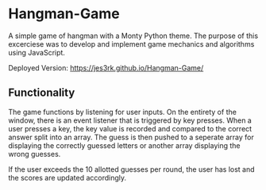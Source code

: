 # Hangman-Game

A simple game of hangman with a Monty Python theme. The purpose of this excerciese was to develop and implement game mechanics and algorithms using JavaScript.

Deployed Version: https://jes3rk.github.io/Hangman-Game/

## Functionality

The game functions by listening for user inputs. On the entirety of the window, there is an event listener that is triggered by key presses. When a user presses a key, the key value is recorded and compared to the correct answer split into an array. The guess is then pushed to a seperate array for displaying the correctly guessed letters or another array displaying the wrong guesses.

If the user exceeds the 10 allotted guesses per round, the user has lost and the scores are updated accordingly.
